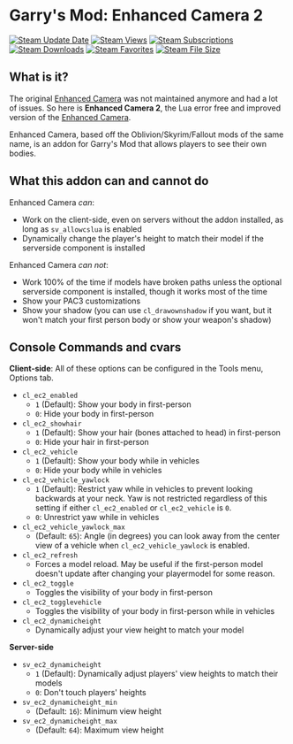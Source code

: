 Garry's Mod: Enhanced Camera 2
============================

[![Steam Update Date](https://img.shields.io/steam/update-date/2203217139?logo=steam)](https://steamcommunity.com/sharedfiles/filedetails/?id=2203217139)
[![Steam Views](https://img.shields.io/steam/views/2203217139?logo=steam)](https://steamcommunity.com/sharedfiles/filedetails/?id=2203217139)
[![Steam Subscriptions](https://img.shields.io/steam/subscriptions/2203217139?logo=steam)](https://steamcommunity.com/sharedfiles/filedetails/?id=2203217139)
[![Steam Downloads](https://img.shields.io/steam/downloads/2203217139?logo=steam)](https://steamcommunity.com/sharedfiles/filedetails/?id=2203217139)
[![Steam Favorites](https://img.shields.io/steam/favorites/2203217139?logo=steam)](https://steamcommunity.com/sharedfiles/filedetails/?id=2203217139)
[![Steam File Size](https://img.shields.io/steam/size/2203217139?logo=steam)](https://steamcommunity.com/sharedfiles/filedetails/?id=2203217139)

What is it?
-----------

The original [Enhanced Camera](https://github.com/elizagamedev/gmod-enhanced-camera) was not maintained anymore and had a lot of issues. So here is **Enhanced Camera 2**, the Lua error free and improved version of the [Enhanced Camera](https://github.com/elizagamedev/gmod-enhanced-camera).

Enhanced Camera, based off the Oblivion/Skyrim/Fallout mods of the same name, is an addon for Garry's Mod that allows players to see their own bodies.

What this addon can and cannot do
---------------------------------

Enhanced Camera *can*:

* Work on the client-side, even on servers without the addon installed, as long as `sv_allowcslua` is enabled
* Dynamically change the player's height to match their model if the serverside component is installed

Enhanced Camera *can not*:

* Work 100% of the time if models have broken paths unless the optional serverside component is installed, though it works most of the time
* Show your PAC3 customizations
* Show your shadow (you can use `cl_drawownshadow` if you want, but it won't match your first person body or show your weapon's shadow)

Console Commands and cvars
--------------------------

**Client-side**: All of these options can be configured in the Tools menu, Options tab.

* `cl_ec2_enabled`
	* `1` (Default): Show your body in first-person
	* `0`: Hide your body in first-person
* `cl_ec2_showhair`
	* `1` (Default): Show your hair (bones attached to head) in first-person
	* `0`: Hide your hair in first-person
* `cl_ec2_vehicle`
	* `1` (Default): Show your body while in vehicles
	* `0`: Hide your body while in vehicles
* `cl_ec2_vehicle_yawlock`
	* `1` (Default): Restrict yaw while in vehicles to prevent looking backwards at your neck. Yaw is not restricted regardless of this setting if either `cl_ec2_enabled` or `cl_ec2_vehicle` is `0`.
	* `0`: Unrestrict yaw while in vehicles
* `cl_ec2_vehicle_yawlock_max`
	* (Default: `65`): Angle (in degrees) you can look away from the center view of a vehicle when `cl_ec2_vehicle_yawlock` is enabled.
* `cl_ec2_refresh`
	* Forces a model reload. May be useful if the first-person model doesn't update after changing your playermodel for some reason.
* `cl_ec2_toggle`
	* Toggles the visibility of your body in first-person
* `cl_ec2_togglevehicle`
	* Toggles the visibility of your body in first-person while in vehicles
* `cl_ec2_dynamicheight`
	* Dynamically adjust your view height to match your model

**Server-side**

* `sv_ec2_dynamicheight`
	* `1` (Default): Dynamically adjust players' view heights to match their models
	* `0`: Don't touch players' heights
* `sv_ec2_dynamicheight_min`
	* (Default: `16`): Minimum view height
* `sv_ec2_dynamicheight_max`
	* (Default: `64`): Maximum view height
